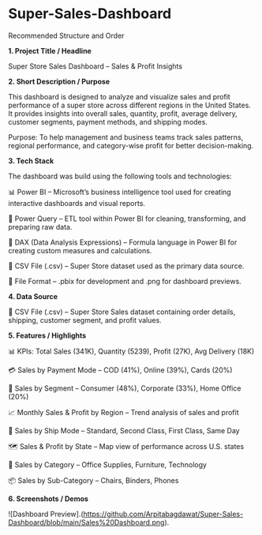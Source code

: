 # Super-Sales-Dashboard

Recommended Structure and Order

**1. Project Title / Headline**

Super Store Sales Dashboard – Sales & Profit Insights

**2. Short Description / Purpose**

This dashboard is designed to analyze and visualize sales and profit performance of a super store across different regions in the United States. It provides insights into overall sales, quantity, profit, average delivery, customer segments, payment methods, and shipping modes.

Purpose: To help management and business teams track sales patterns, regional performance, and category-wise profit for better decision-making.

**3. Tech Stack**

The dashboard was build using the following tools and technologies:

📊 Power BI – Microsoft’s business intelligence tool used for creating interactive dashboards and visual reports.

📁 Power Query – ETL tool within Power BI for cleaning, transforming, and preparing raw data.

🧠 DAX (Data Analysis Expressions) – Formula language in Power BI for creating custom measures and calculations.

📑 CSV File (.csv) – Super Store dataset used as the primary data source.

📁 File Format – .pbix for development and .png for dashboard previews.

**4. Data Source**

📑 CSV File (.csv) – Super Store Sales dataset containing order details, shipping, customer segment, and profit values.

**5. Features / Highlights**

📊 KPIs: Total Sales (341K), Quantity (5239), Profit (27K), Avg Delivery (18K)

💳 Sales by Payment Mode – COD (41%), Online (39%), Cards (20%)

🛒 Sales by Segment – Consumer (48%), Corporate (33%), Home Office (20%)

📈 Monthly Sales & Profit by Region – Trend analysis of sales and profit

🚚 Sales by Ship Mode – Standard, Second Class, First Class, Same Day

🗺 Sales & Profit by State – Map view of performance across U.S. states

📂 Sales by Category – Office Supplies, Furniture, Technology

📦 Sales by Sub-Category – Chairs, Binders, Phones

**6. Screenshots / Demos**

   ![Dashboard Preview].(https://github.com/Arpitabagdawat/Super-Sales-Dashboard/blob/main/Sales%20Dashboard.png).




